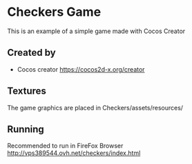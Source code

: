 # Checkers Game
This is an example of a simple game made with Cocos Creator
## Created by
- Cocos creator <https://cocos2d-x.org/creator>
## Textures
The game graphics are placed in Checkers/assets/resources/ 
## Running 
Recommended to run in FireFox Browser
<http://vps389544.ovh.net/checkers/index.html>
